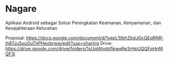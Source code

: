 # Nagare

Aplikasi Android sebagai Solusi Peningkatan Keamanan, Kenyamanan, dan Kesejahteraan Kelurahan

Proposal: https://docs.google.com/document/d/1yepL1IIbhZbdJGcQEqRNR-jh87JuSxuOuThPHeobrww/edit?usp=sharing
Drive: https://drive.google.com/drive/folders/1sUqtAhxbt5kweRe3rHpUQQFpHnf6QF3j
